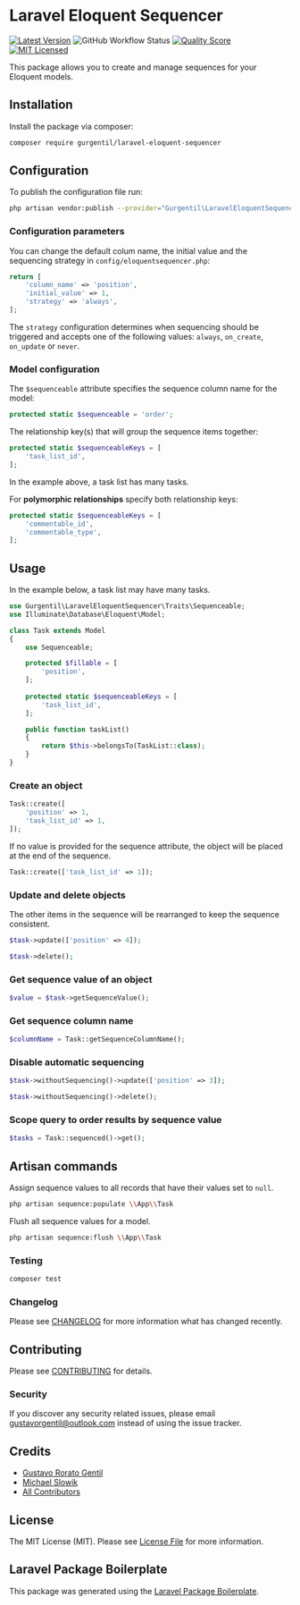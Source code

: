 # Laravel Eloquent Sequencer

[![Latest Version](https://img.shields.io/github/release/gurgentil/laravel-eloquent-sequencer.svg?style=flat-square)](https://github.com/gurgentil/laravel-eloquent-sequencer/releases)
![GitHub Workflow Status](https://img.shields.io/github/workflow/status/gurgentil/laravel-eloquent-sequencer/run-tests?label=tests)
[![Quality Score](https://img.shields.io/scrutinizer/g/gurgentil/laravel-eloquent-sequencer.svg?style=flat-square)](https://scrutinizer-ci.com/g/gurgentil/laravel-eloquent-sequencer)
[![MIT Licensed](https://img.shields.io/badge/license-MIT-brightgreen.svg?style=flat-square)](LICENSE.md)

This package allows you to create and manage sequences for your Eloquent models.

## Installation

Install the package via composer:

```bash
composer require gurgentil/laravel-eloquent-sequencer
```

## Configuration

To publish the configuration file run:

```bash
php artisan vendor:publish --provider="Gurgentil\LaravelEloquentSequencer\LaravelEloquentSequencerServiceProvider"
```

### Configuration parameters

You can change the default colum name, the initial value and the sequencing strategy in `config/eloquentsequencer.php`:

```php
return [
    'column_name' => 'position',
    'initial_value' => 1,
    'strategy' => 'always',
];
```

The `strategy` configuration determines when sequencing should be triggered and accepts one of the following values: `always`, `on_create`, `on_update` or `never`.

### Model configuration

The `$sequenceable` attribute specifies the sequence column name for the model:

```php
protected static $sequenceable = 'order';
```

The relationship key(s) that will group the sequence items together:

```php
protected static $sequenceableKeys = [
    'task_list_id',
];
```

In the example above, a task list has many tasks.

For **polymorphic relationships** specify both relationship keys:

```php
protected static $sequenceableKeys = [
    'commentable_id',
    'commentable_type',
];
```

## Usage

In the example below, a task list may have many tasks.

``` php
use Gurgentil\LaravelEloquentSequencer\Traits\Sequenceable;
use Illuminate\Database\Eloquent\Model;

class Task extends Model
{
    use Sequenceable;

    protected $fillable = [
        'position',
    ];
    
    protected static $sequenceableKeys = [
        'task_list_id',
    ];

    public function taskList()
    {
        return $this->belongsTo(TaskList::class);
    }
}
```

### Create an object

```php
Task::create([
    'position' => 1,
    'task_list_id' => 1,
]);
```

If no value is provided for the sequence attribute, the object will be placed at the end of the sequence.

```php
Task::create(['task_list_id' => 1]);
```

### Update and delete objects

The other items in the sequence will be rearranged to keep the sequence consistent.

```php
$task->update(['position' => 4]);
```

```php
$task->delete();
```

### Get sequence value of an object

```php
$value = $task->getSequenceValue();
```

### Get sequence column name

```php
$columnName = Task::getSequenceColumnName();
```

### Disable automatic sequencing

```php
$task->withoutSequencing()->update(['position' => 3]);
```

```php
$task->withoutSequencing()->delete();
```

### Scope query to order results by sequence value

```php
$tasks = Task::sequenced()->get();
```

## Artisan commands

Assign sequence values to all records that have their values set to `null`.

```bash
php artisan sequence:populate \\App\\Task
```

Flush all sequence values for a model.

```bash
php artisan sequence:flush \\App\\Task
```

### Testing

``` bash
composer test
```

### Changelog

Please see [CHANGELOG](CHANGELOG.md) for more information what has changed recently.

## Contributing

Please see [CONTRIBUTING](CONTRIBUTING.md) for details.

### Security

If you discover any security related issues, please email gustavorgentil@outlook.com instead of using the issue tracker.

## Credits

- [Gustavo Rorato Gentil](https://github.com/gurgentil)
- [Michael Slowik](https://github.com/sl0wik)
- [All Contributors](../../contributors)

## License

The MIT License (MIT). Please see [License File](LICENSE.md) for more information.

## Laravel Package Boilerplate

This package was generated using the [Laravel Package Boilerplate](https://laravelpackageboilerplate.com).
